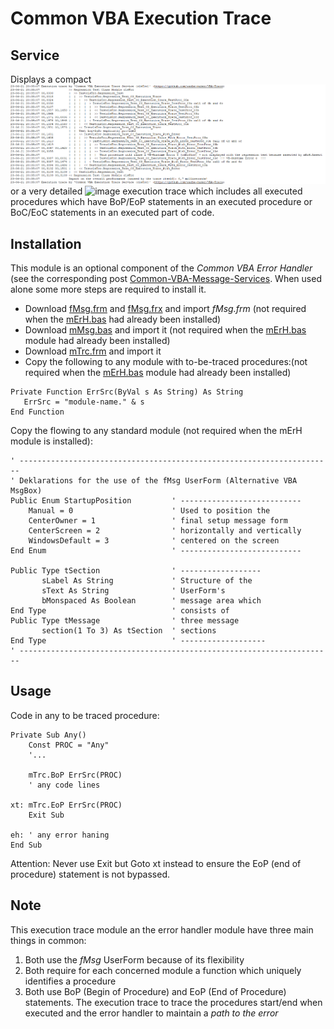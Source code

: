 # Common VBA Execution Trace

## Service
Displays a compact
![image](/assets/ExecutionTrace.png)
or a very detailed
![image](/assets/ExecutionTraceDetailed.png)
execution trace which includes all executed procedures which have BoP/EoP statements in an executed procedure or BoC/EoC statements in an executed part of code.

## Installation
This module is an optional component of the _Common VBA Error Handler_ (see the corresponding post [Common-VBA-Message-Services][5]. When used alone some more steps are required to install it.

- Download [fMsg.frm][1] and [fMsg.frx][2] and import _fMsg.frm_ (not required when the [mErH.bas][6] had already been installed)  
- Download [mMsg.bas][3] and import it (not required when the [mErH.bas][6] module had already been installed)  
- Download  [mTrc.frm][4] and import it
- Copy the following to any module with to-be-traced procedures:(not required when the [mErH.bas][6] module had already been installed)<br>
```vbs
Private Function ErrSrc(ByVal s As String) As String
   ErrSrc = "module-name." & s
End Function
```
Copy the flowing to any standard module (not required when the mErH module is installed):
```vbs
' ----------------------------------------------------------------------
' Deklarations for the use of the fMsg UserForm (Alternative VBA MsgBox)
Public Enum StartupPosition         ' ---------------------------
    Manual = 0                      ' Used to position the
    CenterOwner = 1                 ' final setup message form
    CenterScreen = 2                ' horizontally and vertically
    WindowsDefault = 3              ' centered on the screen
End Enum                            ' ---------------------------

Public Type tSection                ' ------------------
       sLabel As String             ' Structure of the
       sText As String              ' UserForm's
       bMonspaced As Boolean        ' message area which
End Type                            ' consists of
Public Type tMessage                ' three message
       section(1 To 3) As tSection  ' sections
End Type                            ' -------------------
' ----------------------------------------------------------------------
```

## Usage
Code in any to be traced procedure:
```vbs
Private Sub Any()
    Const PROC = "Any"
    '...
    
    mTrc.BoP ErrSrc(PROC)
    ' any code lines

xt: mTrc.EoP ErrSrc(PROC)
    Exit Sub
    
eh: ' any error haning
End Sub
```
Attention: Never use Exit but Goto xt instead to ensure the EoP (end of procedure) statement is not bypassed.

## Note
This execution trace module an the error handler module have three main things in common:
1. Both use the _fMsg_ UserForm because of its flexibility
2. Both require for each concerned module a function which uniquely identifies a procedure
3. Both use BoP (Begin of Procedure) and EoP (End of Procedure) statements. The execution trace to trace the procedures start/end when executed and the error handler to maintain a _path to the error_

[1]:https://gitcdn.link/cdn/warbe-maker/Common-VBA-Execution-Trace-Service/master/source/fMsg.frm
[2]:https://gitcdn.link/cdn/warbe-maker/Common-VBA-Execution-Trace-Service/master/source/fMsg.frx
[3]:https://gitcdn.link/cdn/warbe-maker/Common-VBA-Execution-Trace-Service/master/source/mMsg.bas
[4]:https://gitcdn.link/cdn/warbe-maker/Common-VBA-Execution-Trace-Service/master/source/mTrc.bas
[5]:https://warbe-maker.github.io/warbe-maker.github.io/vba/common/2020/11/17/Common-VBA-Message-Services.html
[6]:https://gitcdn.link/repo/warbe-maker/Common-VBA-Error-Services/master/source/mErH.bas
